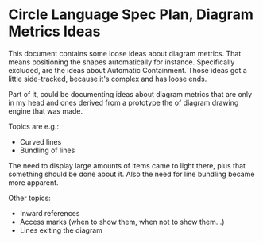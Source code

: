 Circle Language Spec Plan, Diagram Metrics Ideas
================================================

This document contains some loose ideas about diagram metrics. That means positioning the shapes automatically for instance. Specifically excluded, are the ideas about Automatic Containment. Those ideas got a little side-tracked, because it's complex and has loose ends.

Part of it, could be documenting ideas about diagram metrics that are only in my head and ones derived from a prototype the of diagram drawing engine that was made.

Topics are e.g.:
- Curved lines
- Bundling of lines

The need to display large amounts of items came to light there, plus that something should be done about it.
Also the need for line bundling became more apparent.

Other topics:
* Inward references
* Access marks (when to show them, when not to show them...)
* Lines exiting the diagram